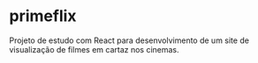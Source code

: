 # primeflix
Projeto de  estudo com React para desenvolvimento de um site de visualização de filmes em cartaz nos cinemas.
